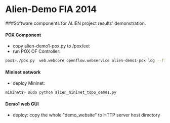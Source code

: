 Alien-Demo FIA 2014 
==========
###Software components for ALIEN project results' demonstration.

#### POX Component 
- copy alien-demo1-pox.py to /pox/ext
- run POX OF Controller: 
```bash
pox$>./pox.py  web.webcore openflow.webservice alien-demo1-pox log --file=pox.log log.level --DEBUG log.color
```

#### Mininet network 
- deploy Mininet: 
```bash
mininet$> sudo python alien_mininet_topo_demo1.py
```

#### Demo1 web GUI
- deploy: copy the whole "demo_website" to HTTP server host directory
